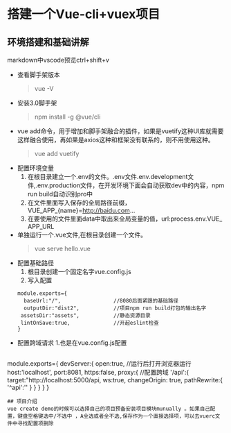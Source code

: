 <!--
 * @Description: 
 * @version: 
 * @Author: 朱宇
 * @Date: 2019-08-12 16:24:07
 * @LastEditTime: 2019-08-13 10:54:02
 -->
# 搭建一个Vue-cli+vuex项目
## 环境搭建和基础讲解
markdown中vscode预览ctrl+shift+v  
* 查看脚手架版本
  >vue -V  
* 安装3.0脚手架
  >npm install -g @vue/cli
* vue add命令，用于增加和脚手架融合的插件，如果是vuetify这种UI库就需要这样融合使用，再如果是axios这种和框架没有联系的，则不用使用这种。
  >vue add vuetify
* 配置环境变量
  1. 在根目录建立一个.env的文件。.env文件.env.development文件,.env.production文件，在开发环境下面会自动获取dev中的内容，npm run build自动识别pro中
  2. 在文件里面写入保存的全局路径前缀，VUE_APP_{name}=http://baidu.com...
  3. 在要使用的文件里面data中取出来全局变量的值，url:process.env.VUE_ APP_URL
* 单独运行一个.vue文件,在根目录创建一个文件。
  >vue serve hello.vue
* 配置基础路径
  1. 根目录创建一个固定名字vue.config.js
  2. 写入配置
   ```
   module.exports={
     baseUrl:"/",                 //8080后面紧跟的基础路径
     outputDir:"dist2",           //项目npm run build打包的输出名字
    assetsDir:"assets",           //静态资源目录
    lintOnSave:true,              //开起eslint检查   
   }
   ```
* 配置跨域请求
    1.也是在vue.config.js配置
  ```
module.exports={
  devServer:{
    open:true,      //运行后打开浏览器运行
    host:'localhost',
    port:8081,
    https:false,
    proxy:{        //配置跨域
      '/api':{
        target:"http://localhost:5000/api,
        ws:true,
        changeOrigin: true,
        pathRewrite:{
          '^api':''
        }
      }
    }
  }
}
  ```
## 项目介绍
vue create demo的时候可以选择自己的项目预备安装项目模块munually 。如果自己配置，键盘空格键选中/不选中 ，A全选或者全不选,保存作为一个直接选择项，可以去vuerc文件中寻找配置项删除
